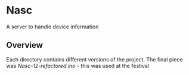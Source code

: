 # Nasc
A server to handle device information

## Overview
Each directory contains different versions of the project. The final piece was *Nasc-12-refactored.ino* - this was used at the festival
